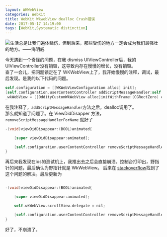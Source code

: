 ```yaml
---
layout: WKWebView
categories: WebKit
title: WebKit WkwebView dealloc Crash错误
date: 2017-05-17 14:19:00
tags: [WebKit,Systematic distinction]
---
```


![](http://image.msiter.com/stock-photo-212206847.jpg "生活总是让我们遍体鳞伤，但到后来，那些受伤的地方一定会成为我们最强壮的地方。——海明威")

<!-- more -->


今天遇到一个奇怪的问题，在我 dismiss UIViewController后，我的UIViewController没有销毁，这导致内存在慢慢的增长，没有销毁。         
查了一会儿，把问题锁定在了 WKWebView上了，我开始慢慢的注释，调试，最后发现。是我的以下代码的问题。

````objective-c
self.configuration = [[WKWebViewConfiguration alloc] init];
[self.configuration.userContentController addScriptMessageHandler:self name: OddityWkWebViewConfiguration];
_wkWebView = [[OddityCustomWkWebView alloc]initWithFrame:(CGRectZero) configuration:self.configuration];
````       

在我注释了，`addScriptMessageHandler`方法之后，dealloc调用了。        
那么就知道了问题了。在 ViewDidDisapper 方法，`removeScriptMessageHandlerForName` 就好了

````objective-c
-(void)viewDidDisappear:(BOOL)animated{

    [super viewDidDisappear:animated];

    [self.configuration.userContentController removeScriptMessageHandlerForName: OddityWkWebViewConfiguration];
}
````

再后来我发现在ios的测试机上，我推出去之后会直接崩溃。控制台打印出，野指针的问题，最后确认为野指针就是 WkWebView。
后来在 [stackoverflow](http://stackoverflow.com/questions/35529080/wkwebview-crashes-on-deinit)找到了这个问题的解决。最后更新为

````objective-c

-(void)viewDidDisappear:(BOOL)animated{

    [super viewDidDisappear:animated];

    self.wkWebView.scrollView.delegate = nil;

    [self.configuration.userContentController removeScriptMessageHandlerForName: OddityWkWebViewConfiguration];
}
````


好了，不崩溃了。
